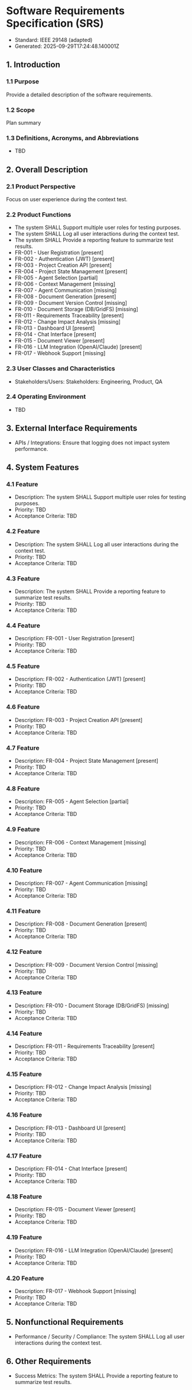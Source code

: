 # Software Requirements Specification (SRS)

- Standard: IEEE 29148 (adapted)
- Generated: 2025-09-29T17:24:48.140001Z

## 1. Introduction
### 1.1 Purpose
Provide a detailed description of the software requirements.

### 1.2 Scope
Plan summary

### 1.3 Definitions, Acronyms, and Abbreviations
- TBD

## 2. Overall Description
### 2.1 Product Perspective
Focus on user experience during the context test.

### 2.2 Product Functions
- The system SHALL Support multiple user roles for testing purposes.
- The system SHALL Log all user interactions during the context test.
- The system SHALL Provide a reporting feature to summarize test results.
- FR-001 - User Registration [present]
- FR-002 - Authentication (JWT) [present]
- FR-003 - Project Creation API [present]
- FR-004 - Project State Management [present]
- FR-005 - Agent Selection [partial]
- FR-006 - Context Management [missing]
- FR-007 - Agent Communication [missing]
- FR-008 - Document Generation [present]
- FR-009 - Document Version Control [missing]
- FR-010 - Document Storage (DB/GridFS) [missing]
- FR-011 - Requirements Traceability [present]
- FR-012 - Change Impact Analysis [missing]
- FR-013 - Dashboard UI [present]
- FR-014 - Chat Interface [present]
- FR-015 - Document Viewer [present]
- FR-016 - LLM Integration (OpenAI/Claude) [present]
- FR-017 - Webhook Support [missing]

### 2.3 User Classes and Characteristics
- Stakeholders/Users: Stakeholders: Engineering, Product, QA

### 2.4 Operating Environment
- TBD

## 3. External Interface Requirements
- APIs / Integrations: Ensure that logging does not impact system performance.

## 4. System Features
### 4.1 Feature
- Description: The system SHALL Support multiple user roles for testing purposes.
- Priority: TBD
- Acceptance Criteria: TBD
### 4.2 Feature
- Description: The system SHALL Log all user interactions during the context test.
- Priority: TBD
- Acceptance Criteria: TBD
### 4.3 Feature
- Description: The system SHALL Provide a reporting feature to summarize test results.
- Priority: TBD
- Acceptance Criteria: TBD
### 4.4 Feature
- Description: FR-001 - User Registration [present]
- Priority: TBD
- Acceptance Criteria: TBD
### 4.5 Feature
- Description: FR-002 - Authentication (JWT) [present]
- Priority: TBD
- Acceptance Criteria: TBD
### 4.6 Feature
- Description: FR-003 - Project Creation API [present]
- Priority: TBD
- Acceptance Criteria: TBD
### 4.7 Feature
- Description: FR-004 - Project State Management [present]
- Priority: TBD
- Acceptance Criteria: TBD
### 4.8 Feature
- Description: FR-005 - Agent Selection [partial]
- Priority: TBD
- Acceptance Criteria: TBD
### 4.9 Feature
- Description: FR-006 - Context Management [missing]
- Priority: TBD
- Acceptance Criteria: TBD
### 4.10 Feature
- Description: FR-007 - Agent Communication [missing]
- Priority: TBD
- Acceptance Criteria: TBD
### 4.11 Feature
- Description: FR-008 - Document Generation [present]
- Priority: TBD
- Acceptance Criteria: TBD
### 4.12 Feature
- Description: FR-009 - Document Version Control [missing]
- Priority: TBD
- Acceptance Criteria: TBD
### 4.13 Feature
- Description: FR-010 - Document Storage (DB/GridFS) [missing]
- Priority: TBD
- Acceptance Criteria: TBD
### 4.14 Feature
- Description: FR-011 - Requirements Traceability [present]
- Priority: TBD
- Acceptance Criteria: TBD
### 4.15 Feature
- Description: FR-012 - Change Impact Analysis [missing]
- Priority: TBD
- Acceptance Criteria: TBD
### 4.16 Feature
- Description: FR-013 - Dashboard UI [present]
- Priority: TBD
- Acceptance Criteria: TBD
### 4.17 Feature
- Description: FR-014 - Chat Interface [present]
- Priority: TBD
- Acceptance Criteria: TBD
### 4.18 Feature
- Description: FR-015 - Document Viewer [present]
- Priority: TBD
- Acceptance Criteria: TBD
### 4.19 Feature
- Description: FR-016 - LLM Integration (OpenAI/Claude) [present]
- Priority: TBD
- Acceptance Criteria: TBD
### 4.20 Feature
- Description: FR-017 - Webhook Support [missing]
- Priority: TBD
- Acceptance Criteria: TBD

## 5. Nonfunctional Requirements
- Performance / Security / Compliance: The system SHALL Log all user interactions during the context test.

## 6. Other Requirements
- Success Metrics: The system SHALL Provide a reporting feature to summarize test results.